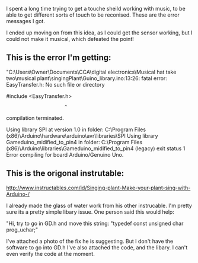 I spent a long time trying to get a touche sheild working with music, to be able to get different sorts of touch to be reconised. These are the error messages I got. 

I ended up moving on from this idea, as I could get the sensor working, but I could not make it musical, which defeated the point!





## This is the error I'm getting:


"C:\Users\Owner\Documents\CCA\digital electronics\Musical hat take two\musical plant\singingPlant\Guino_library.ino:13:26: fatal error: EasyTransfer.h: No such file or directory

 #include <EasyTransfer.h>

                          ^

compilation terminated.

Using library SPI at version 1.0 in folder: C:\Program Files (x86)\Arduino\hardware\arduino\avr\libraries\SPI 
Using library Gameduino_midified_to_pin4 in folder: C:\Program Files (x86)\Arduino\libraries\Gameduino_midified_to_pin4 (legacy)
exit status 1
Error compiling for board Arduino/Genuino Uno.




## This is the origonal instrutable:

http://www.instructables.com/id/Singing-plant-Make-your-plant-sing-with-Arduino-/

I already made the glass of water work from his other instrucable. 
I'm pretty sure its a pretty simple libary issue. One person said this would help:

"Hi, try to go in GD.h and move this string: "typedef const unsigned char prog_uchar;"

I've attached a photo of the fix he is suggesting. But I don't have the software to go into GD.h 
I've also attached the code, and the libary. I can't even verify the code at the moment. 
